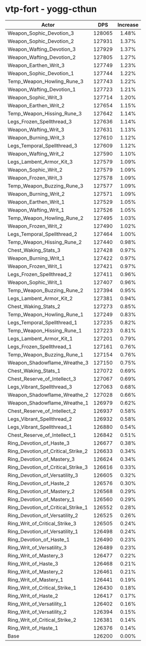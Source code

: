 # vtp-fort - yogg-cthun
| Actor | DPS | Increase |
|---|:---:|:---:|
|Weapon_Sophic_Devotion_3|128065|1.48%|
|Weapon_Sophic_Devotion_2|127931|1.37%|
|Weapon_Wafting_Devotion_3|127929|1.37%|
|Weapon_Wafting_Devotion_2|127805|1.27%|
|Weapon_Earthen_Writ_3|127749|1.23%|
|Weapon_Sophic_Devotion_1|127744|1.22%|
|Temp_Weapon_Howling_Rune_3|127743|1.22%|
|Weapon_Wafting_Devotion_1|127723|1.21%|
|Weapon_Sophic_Writ_3|127714|1.20%|
|Weapon_Earthen_Writ_2|127654|1.15%|
|Temp_Weapon_Hissing_Rune_3|127642|1.14%|
|Legs_Frozen_Spellthread_3|127636|1.14%|
|Weapon_Wafting_Writ_3|127631|1.13%|
|Weapon_Burning_Writ_3|127610|1.12%|
|Legs_Temporal_Spellthread_3|127609|1.12%|
|Weapon_Wafting_Writ_2|127590|1.10%|
|Legs_Lambent_Armor_Kit_3|127579|1.09%|
|Weapon_Sophic_Writ_2|127579|1.09%|
|Weapon_Frozen_Writ_3|127578|1.09%|
|Temp_Weapon_Buzzing_Rune_3|127577|1.09%|
|Weapon_Burning_Writ_2|127571|1.09%|
|Weapon_Earthen_Writ_1|127529|1.05%|
|Weapon_Wafting_Writ_1|127526|1.05%|
|Temp_Weapon_Howling_Rune_2|127495|1.03%|
|Weapon_Frozen_Writ_2|127490|1.02%|
|Legs_Temporal_Spellthread_2|127464|1.00%|
|Temp_Weapon_Hissing_Rune_2|127440|0.98%|
|Chest_Waking_Stats_3|127428|0.97%|
|Weapon_Burning_Writ_1|127422|0.97%|
|Weapon_Frozen_Writ_1|127421|0.97%|
|Legs_Frozen_Spellthread_2|127411|0.96%|
|Weapon_Sophic_Writ_1|127407|0.96%|
|Temp_Weapon_Buzzing_Rune_2|127394|0.95%|
|Legs_Lambent_Armor_Kit_2|127381|0.94%|
|Chest_Waking_Stats_2|127273|0.85%|
|Temp_Weapon_Howling_Rune_1|127249|0.83%|
|Legs_Temporal_Spellthread_1|127235|0.82%|
|Temp_Weapon_Hissing_Rune_1|127223|0.81%|
|Legs_Lambent_Armor_Kit_1|127201|0.79%|
|Legs_Frozen_Spellthread_1|127161|0.76%|
|Temp_Weapon_Buzzing_Rune_1|127154|0.76%|
|Weapon_Shadowflame_Wreathe_3|127150|0.75%|
|Chest_Waking_Stats_1|127072|0.69%|
|Chest_Reserve_of_Intellect_3|127067|0.69%|
|Legs_Vibrant_Spellthread_3|127063|0.68%|
|Weapon_Shadowflame_Wreathe_2|127028|0.66%|
|Weapon_Shadowflame_Wreathe_1|126979|0.62%|
|Chest_Reserve_of_Intellect_2|126937|0.58%|
|Legs_Vibrant_Spellthread_2|126932|0.58%|
|Legs_Vibrant_Spellthread_1|126880|0.54%|
|Chest_Reserve_of_Intellect_1|126842|0.51%|
|Ring_Devotion_of_Haste_3|126677|0.38%|
|Ring_Devotion_of_Critical_Strike_2|126633|0.34%|
|Ring_Devotion_of_Mastery_3|126624|0.34%|
|Ring_Devotion_of_Critical_Strike_3|126616|0.33%|
|Ring_Devotion_of_Versatility_3|126605|0.32%|
|Ring_Devotion_of_Haste_2|126576|0.30%|
|Ring_Devotion_of_Mastery_2|126568|0.29%|
|Ring_Devotion_of_Mastery_1|126560|0.29%|
|Ring_Devotion_of_Critical_Strike_1|126552|0.28%|
|Ring_Devotion_of_Versatility_2|126525|0.26%|
|Ring_Writ_of_Critical_Strike_3|126505|0.24%|
|Ring_Devotion_of_Versatility_1|126498|0.24%|
|Ring_Devotion_of_Haste_1|126490|0.23%|
|Ring_Writ_of_Versatility_3|126489|0.23%|
|Ring_Writ_of_Mastery_3|126477|0.22%|
|Ring_Writ_of_Haste_3|126468|0.21%|
|Ring_Writ_of_Mastery_2|126461|0.21%|
|Ring_Writ_of_Mastery_1|126441|0.19%|
|Ring_Writ_of_Critical_Strike_1|126430|0.18%|
|Ring_Writ_of_Haste_2|126417|0.17%|
|Ring_Writ_of_Versatility_1|126402|0.16%|
|Ring_Writ_of_Versatility_2|126394|0.15%|
|Ring_Writ_of_Critical_Strike_2|126381|0.14%|
|Ring_Writ_of_Haste_1|126376|0.14%|
|Base|126200|0.00%|
